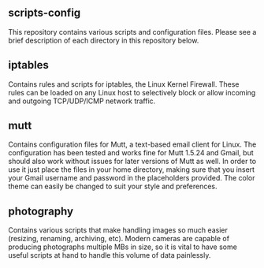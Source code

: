 scripts-config
--------------
This repository contains various scripts and configuration files. Please see a
brief description of each directory in this repository below.

## iptables
Contains rules and scripts for iptables, the Linux Kernel Firewall. These rules
can be loaded on any Linux host to selectively block or allow incoming and
outgoing TCP/UDP/ICMP network traffic.

## mutt
Contains configuration files for Mutt, a text-based email client for Linux. The
configuration has been tested and works fine for Mutt 1.5.24 and Gmail, but
should also work without issues for later versions of Mutt as well. In order to
use it just place the files in your home directory, making sure that you insert
your Gmail username and password in the placeholders provided. The color theme
can easily be changed to suit your style and preferences.

## photography
Contains various scripts that make handling images so much easier (resizing,
renaming, archiving, etc). Modern cameras are capable of producing photographs
multiple MBs in size, so it is vital to have some useful scripts at hand to
handle this volume of data painlessly.

